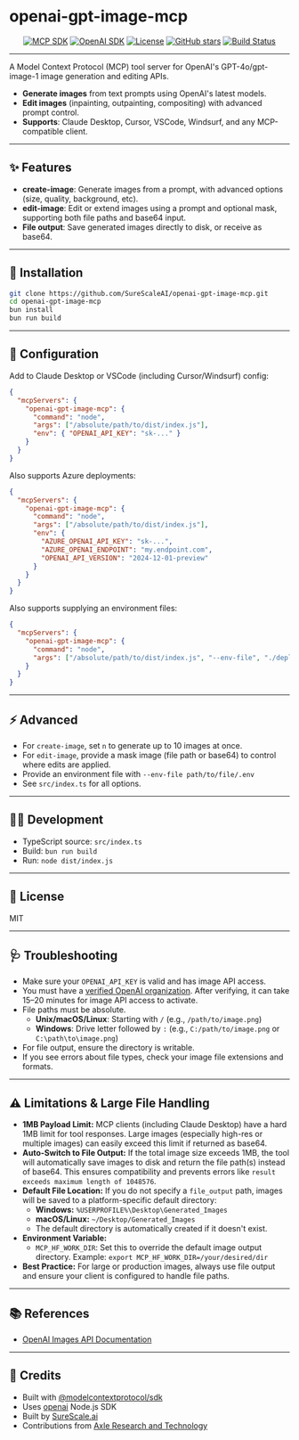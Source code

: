 # openai-gpt-image-mcp

<p align="center">
  <a href="https://www.npmjs.com/package/@modelcontextprotocol/sdk"><img src="https://img.shields.io/npm/v/@modelcontextprotocol/sdk?label=MCP%20SDK&color=blue" alt="MCP SDK"></a>
  <a href="https://www.npmjs.com/package/openai"><img src="https://img.shields.io/npm/v/openai?label=OpenAI%20SDK&color=blueviolet" alt="OpenAI SDK"></a>
  <a href="https://github.com/SureScaleAI/openai-gpt-image-mcp/blob/main/LICENSE"><img src="https://img.shields.io/github/license/SureScaleAI/openai-gpt-image-mcp?color=brightgreen" alt="License"></a>
  <a href="https://github.com/SureScaleAI/openai-gpt-image-mcp/stargazers"><img src="https://img.shields.io/github/stars/SureScaleAI/openai-gpt-image-mcp?style=social" alt="GitHub stars"></a>
  <a href="https://github.com/SureScaleAI/openai-gpt-image-mcp/actions"><img src="https://img.shields.io/github/actions/workflow/status/SureScaleAI/openai-gpt-image-mcp/main.yml?label=build&logo=github" alt="Build Status"></a>
</p>

---

A Model Context Protocol (MCP) tool server for OpenAI's GPT-4o/gpt-image-1 image generation and editing APIs.

- **Generate images** from text prompts using OpenAI's latest models.
- **Edit images** (inpainting, outpainting, compositing) with advanced prompt control.
- **Supports**: Claude Desktop, Cursor, VSCode, Windsurf, and any MCP-compatible client.

---

## ✨ Features

- **create-image**: Generate images from a prompt, with advanced options (size, quality, background, etc).
- **edit-image**: Edit or extend images using a prompt and optional mask, supporting both file paths and base64 input.
- **File output**: Save generated images directly to disk, or receive as base64.

---

## 🚀 Installation

```sh
git clone https://github.com/SureScaleAI/openai-gpt-image-mcp.git
cd openai-gpt-image-mcp
bun install
bun run build
```

---

## 🔑 Configuration

Add to Claude Desktop or VSCode (including Cursor/Windsurf) config:

```json
{
  "mcpServers": {
    "openai-gpt-image-mcp": {
      "command": "node",
      "args": ["/absolute/path/to/dist/index.js"],
      "env": { "OPENAI_API_KEY": "sk-..." }
    }
  }
}
```

Also supports Azure deployments:

```json
{
  "mcpServers": {
    "openai-gpt-image-mcp": {
      "command": "node",
      "args": ["/absolute/path/to/dist/index.js"],
      "env": { 
        "AZURE_OPENAI_API_KEY": "sk-...",
        "AZURE_OPENAI_ENDPOINT": "my.endpoint.com",
        "OPENAI_API_VERSION": "2024-12-01-preview"
      }
    }
  }
}
```

Also supports supplying an environment files:

```json
{
  "mcpServers": {
    "openai-gpt-image-mcp": {
      "command": "node",
      "args": ["/absolute/path/to/dist/index.js", "--env-file", "./deployment/.env"]
    }
  }
}
```

---

## ⚡ Advanced

- For `create-image`, set `n` to generate up to 10 images at once.
- For `edit-image`, provide a mask image (file path or base64) to control where edits are applied.
- Provide an environment file with `--env-file path/to/file/.env`
- See `src/index.ts` for all options.

---

## 🧑‍💻 Development

- TypeScript source: `src/index.ts`
- Build: `bun run build`
- Run: `node dist/index.js`

---

## 📝 License

MIT

---

## 🩺 Troubleshooting

- Make sure your `OPENAI_API_KEY` is valid and has image API access.
- You must have a [verified OpenAI organization](https://platform.openai.com/account/organization). After verifying, it can take 15–20 minutes for image API access to activate.
- File paths must be absolute.
  - **Unix/macOS/Linux**: Starting with `/` (e.g., `/path/to/image.png`)
  - **Windows**: Drive letter followed by `:` (e.g., `C:/path/to/image.png` or `C:\path\to\image.png`)
- For file output, ensure the directory is writable.
- If you see errors about file types, check your image file extensions and formats.

---

## ⚠️ Limitations & Large File Handling

- **1MB Payload Limit:** MCP clients (including Claude Desktop) have a hard 1MB limit for tool responses. Large images (especially high-res or multiple images) can easily exceed this limit if returned as base64.
- **Auto-Switch to File Output:** If the total image size exceeds 1MB, the tool will automatically save images to disk and return the file path(s) instead of base64. This ensures compatibility and prevents errors like `result exceeds maximum length of 1048576`.
- **Default File Location:** If you do not specify a `file_output` path, images will be saved to a platform-specific default directory:
  - **Windows:** `%USERPROFILE%\Desktop\Generated_Images`
  - **macOS/Linux:** `~/Desktop/Generated_Images`
  - The default directory is automatically created if it doesn't exist.
- **Environment Variable:**
  - `MCP_HF_WORK_DIR`: Set this to override the default image output directory. Example: `export MCP_HF_WORK_DIR=/your/desired/dir`
- **Best Practice:** For large or production images, always use file output and ensure your client is configured to handle file paths.

---

## 📚 References

- [OpenAI Images API Documentation](https://platform.openai.com/docs/api-reference/images)

---

## 🙏 Credits

- Built with [@modelcontextprotocol/sdk](https://www.npmjs.com/package/@modelcontextprotocol/sdk)
- Uses [openai](https://www.npmjs.com/package/openai) Node.js SDK 
- Built by [SureScale.ai](https://surescale.ai)
- Contributions from [Axle Research and Technology](https://axleinfo.com/)